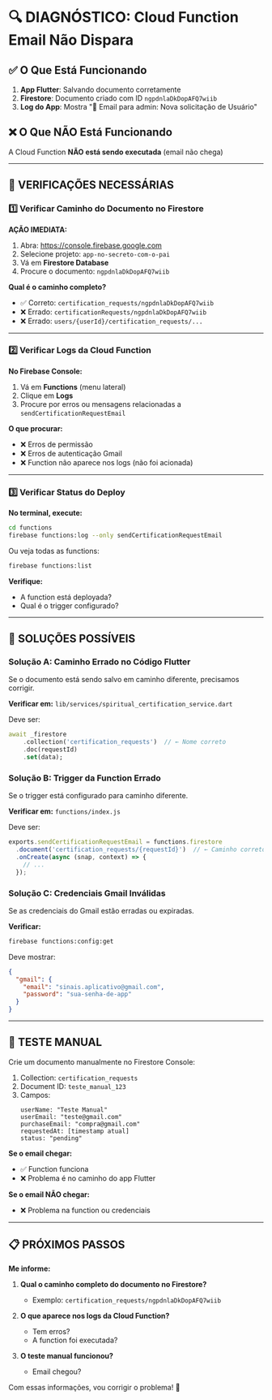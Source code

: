 # 🔍 DIAGNÓSTICO: Cloud Function Email Não Dispara

## ✅ O Que Está Funcionando

1. **App Flutter**: Salvando documento corretamente
2. **Firestore**: Documento criado com ID `ngpdnlaDkDopAFQ7wiib`
3. **Log do App**: Mostra "📧 Email para admin: Nova solicitação de Usuário"

## ❌ O Que NÃO Está Funcionando

A Cloud Function **NÃO está sendo executada** (email não chega)

---

## 🎯 VERIFICAÇÕES NECESSÁRIAS

### 1️⃣ Verificar Caminho do Documento no Firestore

**AÇÃO IMEDIATA:**

1. Abra: https://console.firebase.google.com
2. Selecione projeto: `app-no-secreto-com-o-pai`
3. Vá em **Firestore Database**
4. Procure o documento: `ngpdnlaDkDopAFQ7wiib`

**Qual é o caminho completo?**
- ✅ Correto: `certification_requests/ngpdnlaDkDopAFQ7wiib`
- ❌ Errado: `certificationRequests/ngpdnlaDkDopAFQ7wiib`
- ❌ Errado: `users/{userId}/certification_requests/...`

---

### 2️⃣ Verificar Logs da Cloud Function

**No Firebase Console:**

1. Vá em **Functions** (menu lateral)
2. Clique em **Logs**
3. Procure por erros ou mensagens relacionadas a `sendCertificationRequestEmail`

**O que procurar:**
- ❌ Erros de permissão
- ❌ Erros de autenticação Gmail
- ❌ Function não aparece nos logs (não foi acionada)

---

### 3️⃣ Verificar Status do Deploy

**No terminal, execute:**

```bash
cd functions
firebase functions:log --only sendCertificationRequestEmail
```

Ou veja todas as functions:

```bash
firebase functions:list
```

**Verifique:**
- A function está deployada?
- Qual é o trigger configurado?

---

## 🔧 SOLUÇÕES POSSÍVEIS

### Solução A: Caminho Errado no Código Flutter

Se o documento está sendo salvo em caminho diferente, precisamos corrigir.

**Verificar em:** `lib/services/spiritual_certification_service.dart`

Deve ser:
```dart
await _firestore
    .collection('certification_requests')  // ← Nome correto
    .doc(requestId)
    .set(data);
```

### Solução B: Trigger da Function Errado

Se o trigger está configurado para caminho diferente.

**Verificar em:** `functions/index.js`

Deve ser:
```javascript
exports.sendCertificationRequestEmail = functions.firestore
  .document('certification_requests/{requestId}')  // ← Caminho correto
  .onCreate(async (snap, context) => {
    // ...
  });
```

### Solução C: Credenciais Gmail Inválidas

Se as credenciais do Gmail estão erradas ou expiradas.

**Verificar:**
```bash
firebase functions:config:get
```

Deve mostrar:
```json
{
  "gmail": {
    "email": "sinais.aplicativo@gmail.com",
    "password": "sua-senha-de-app"
  }
}
```

---

## 🧪 TESTE MANUAL

Crie um documento manualmente no Firestore Console:

1. Collection: `certification_requests`
2. Document ID: `teste_manual_123`
3. Campos:
   ```
   userName: "Teste Manual"
   userEmail: "teste@gmail.com"
   purchaseEmail: "compra@gmail.com"
   requestedAt: [timestamp atual]
   status: "pending"
   ```

**Se o email chegar:**
- ✅ Function funciona
- ❌ Problema é no caminho do app Flutter

**Se o email NÃO chegar:**
- ❌ Problema na function ou credenciais

---

## 📋 PRÓXIMOS PASSOS

**Me informe:**

1. **Qual o caminho completo do documento no Firestore?**
   - Exemplo: `certification_requests/ngpdnlaDkDopAFQ7wiib`

2. **O que aparece nos logs da Cloud Function?**
   - Tem erros?
   - A function foi executada?

3. **O teste manual funcionou?**
   - Email chegou?

Com essas informações, vou corrigir o problema! 🚀
